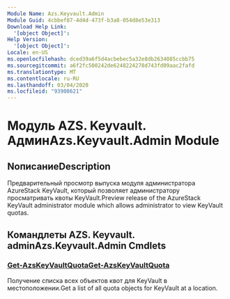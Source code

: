 ```yaml
---
Module Name: Azs.Keyvault.Admin
Module Guid: 4cbbef87-4d4d-473f-b3a8-054d8e53e313
Download Help Link:
  '[object Object]': 
Help Version:
  '[object Object]': 
Locale: en-US
ms.openlocfilehash: dced39a6f5d4acbebec5a32e8db2634085ccbb75
ms.sourcegitcommit: a6f2fc500242de6248224278d743fd09aac2fafd
ms.translationtype: MT
ms.contentlocale: ru-RU
ms.lasthandoff: 03/04/2020
ms.locfileid: "93908621"
---
```

# <span data-ttu-id="d4bab-101">Модуль AZS. Keyvault. Админ</span><span class="sxs-lookup"><span data-stu-id="d4bab-101">Azs.Keyvault.Admin Module</span></span>
## <span data-ttu-id="d4bab-102">Nописание</span><span class="sxs-lookup"><span data-stu-id="d4bab-102">Description</span></span>
<span data-ttu-id="d4bab-103">Предварительный просмотр выпуска модуля администратора AzureStack KeyVault, который позволяет администратору просматривать квоты KeyVault.</span><span class="sxs-lookup"><span data-stu-id="d4bab-103">Preview release of the AzureStack KeyVault administrator module which allows administrator to view KeyVault quotas.</span></span> 

## <span data-ttu-id="d4bab-104">Командлеты AZS. Keyvault. admin</span><span class="sxs-lookup"><span data-stu-id="d4bab-104">Azs.Keyvault.Admin Cmdlets</span></span>
### [<span data-ttu-id="d4bab-105">Get-AzsKeyVaultQuota</span><span class="sxs-lookup"><span data-stu-id="d4bab-105">Get-AzsKeyVaultQuota</span></span>](Get-AzsKeyVaultQuota.md)
<span data-ttu-id="d4bab-106">Получение списка всех объектов квот для KeyVault в местоположении.</span><span class="sxs-lookup"><span data-stu-id="d4bab-106">Get a list of all quota objects for KeyVault at a location.</span></span>

